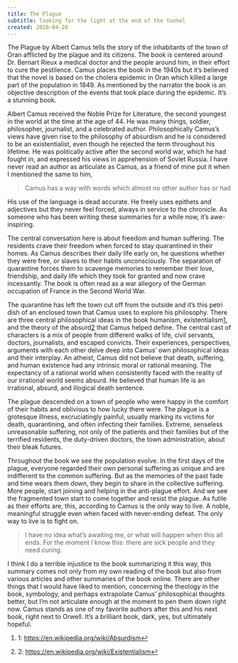 ```yaml
---
title: The Plague
subtitle: looking for the light at the end of the tunnel
created: 2020-04-20
---
```


The Plague by Albert Camus tells the story of the inhabitants of the town of Oran afflicted by the plague and its citizens. The book is centered around Dr. Bernart Rieux a medical doctor and the people around him, in their effort to cure the pestilence. Camus places the book in the 1940s but it’s believed that the novel is based on the cholera epidemic in Oran which killed a large part of the population in 1849. As mentioned by the narrator the book is an objective description of the events that took place during the epidemic. It’s a stunning book.

Albert Camus received the Noble Prize for Literature, the second youngest in the world at the time at the age of 44. He was many things, soldier, philosopher, journalist, and a celebrated author. Philosophically Camus’s views have given rise to the philosophy of absurdism and he is considered to be an existentialist, even though he rejected the term throughout his lifetime. He was politically active after the second world war, which he had fought in, and expressed his views in apprehension of Soviet Russia. I have never read an author as articulate as Camus, as a friend of mine put it when I mentioned the same to him,

> Camus has a way with words which almost no other author has or had

His use of the language is dead accurate. He freely uses epithets and adjectives but they never feel forced, always in service to the chronicle. As someone who has been writing these summaries for a while now, it’s awe-inspiring.

The central conversation here is about freedom and human suffering. The residents crave their freedom when forced to stay quarantined in their homes. As Camus describes their daily life early on, he questions whether they were free, or slaves to their habits unconsciously. The separation of quarantine forces them to scavenge memories to remember their love, friendship, and daily life which they took for granted and now crave incessantly. The book is often read as a war allegory of the German occupation of France in the Second World War.

The quarantine has left the town cut off from the outside and it’s this petri dish of an enclosed town that Camus uses to explore his philosophy. There are three central philosophical ideas in the book humanism, existentialism[1](#fn1), and the theory of the absurd[2](#fn2) that Camus helped define. The central cast of characters is a mix of people from different walks of life, civil servants, doctors, journalists, and escaped convicts. Their experiences, perspectives, arguments with each other delve deep into Camus’ own philosophical ideas and their interplay. An atheist, Camus did not believe that death, suffering, and human existence had any intrinsic moral or rational meaning. The expectancy of a rational world when consistently faced with the reality of our irrational world seems absurd. He believed that human life is an irrational, absurd, and illogical death sentence.

The plague descended on a town of people who were happy in the comfort of their habits and oblivious to how lucky there were. The plague is a grotesque illness, excruciatingly painful, usually marking its victims for death, quarantining, and often infecting their families. Extreme, senseless unreasonable suffering, not only of the patients and their families but of the terrified residents, the duty-driven doctors, the town administration, about their bleak futures.

Throughout the book we see the population evolve. In the first days of the plague, everyone regarded their own personal suffering as unique and are indifferent to the common suffering. But as the memories of the past fade and time wears them down, they begin to share in the collective suffering. More people, start joining and helping in the anti-plague effort. And we see the fragmented town start to come together and resist the plague. As futile as their efforts are, this, according to Camus is the only way to live. A noble, meaningful struggle even when faced with never-ending defeat. The only way to live is to fight on.

> I have no idea what’s awaiting me, or what will happen when this all ends. For the moment I know this: there are sick people and they need curing.

I think I do a terrible injustice to the book summarizing it this way, this summary comes not only from my own reading of the book but also from various articles and other summaries of the book online. There are other things that I would have liked to mention, concerning the theology in the book, symbology, and perhaps extrapolate Camus’ philosophical thoughts better, but I’m not articulate enough at the moment to pen them down right now. Camus stands as one of my favorite authors after this and his next book, right next to Orwell. It’s a brilliant book, dark, yes, but ultimately hopeful.

1. 1: <https://en.wikipedia.org/wiki/Absurdism>[↩](#fnref1)

2. 2: <https://en.wikipedia.org/wiki/Existentialism>[↩](#fnref2)
